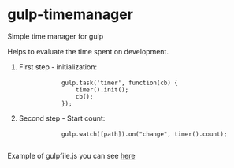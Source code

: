 # gulp-timemanager
Simple time manager for gulp

Helps to evaluate the time spent on development.



<ol>
    <li>
        First step - initialization:
        <br>
        <code>
            gulp.task('timer', function(cb) {
                timer().init();
                cb();
            });
        </code>
    </li>    
    <li>
        Second step - Start count:
        <br>
        <code>
            gulp.watch([path]).on("change", timer().count);
        </code>
    </li>
</ol>
Example of gulpfile.js you can see <a href="https://github.com/lBeJIuk/frontend_builder">here</a> 
